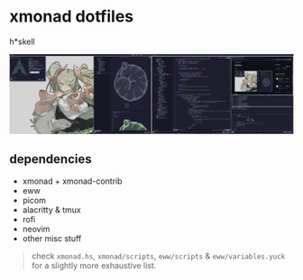 # xmonad dotfiles

h*skell

![screen](screen.png)

## dependencies

- xmonad + xmonad-contrib
- eww
- picom
- alacritty & tmux
- rofi
- neovim
- other misc stuff

> check `xmonad.hs`, `xmonad/scripts`, `eww/scripts` & `eww/variables.yuck` for a
slightly more exhaustive list.
